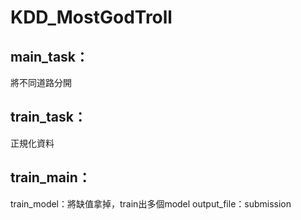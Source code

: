 # KDD_MostGodTroll
## main_task：
將不同道路分開

## train_task：
正規化資料

## train_main：
train_model：將缺值拿掉，train出多個model
output_file：submission
